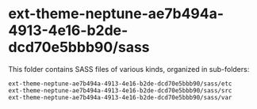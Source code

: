 # ext-theme-neptune-ae7b494a-4913-4e16-b2de-dcd70e5bbb90/sass

This folder contains SASS files of various kinds, organized in sub-folders:

    ext-theme-neptune-ae7b494a-4913-4e16-b2de-dcd70e5bbb90/sass/etc
    ext-theme-neptune-ae7b494a-4913-4e16-b2de-dcd70e5bbb90/sass/src
    ext-theme-neptune-ae7b494a-4913-4e16-b2de-dcd70e5bbb90/sass/var
